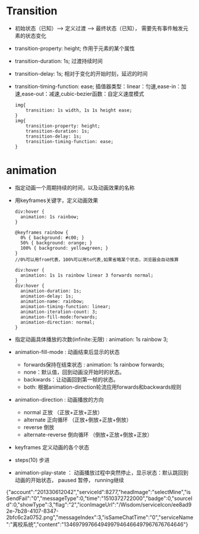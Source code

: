 #   Transition
+   初始状态（已知）--> 定义过渡 --> 最终状态（已知）， 需要先有事件触发元素的状态变化
+   transition-property: height;        作用于元素的某个属性
+   transition-duration: 1s;            过渡持续时间
+   transition-delay: 1s;               相对于变化的开始时刻，延迟的时间
+   transition-timing-function: ease;   插值器类型：linear：匀速,ease-in：加速,ease-out：减速,cubic-bezier函数：自定义速度模式

        img{
            transition: 1s width, 1s 1s height ease;
        }
        img{
            transition-property: height;
            transition-duration: 1s;
            transition-delay: 1s;
            transition-timing-function: ease;
        }
   
#   animation
+   指定动画一个周期持续的时间，以及动画效果的名称
+   用keyframes关键字，定义动画效果
    
        div:hover {
          animation: 1s rainbow;
        }
        
        @keyframes rainbow {
          0% { background: #c00; }
          50% { background: orange; }
          100% { background: yellowgreen; }
        }
        //0%可以用from代表，100%可以用to代表,如果省略某个状态，浏览器会自动推算
        
        div:hover {
          animation: 1s 1s rainbow linear 3 forwards normal;
        }
        div:hover {
          animation-duration: 1s;
          animation-delay: 1s;
          animation-name: rainbow;
          animation-timing-function: linear;
          animation-iteration-count: 3;          
          animation-fill-mode:forwards;
          animation-direction: normal;
        }


+   指定动画具体播放的次数(infinite:无限)  :  animation: 1s rainbow 3;
+   animation-fill-mode  :  动画结束后显示的状态
    +   forwards保持在结束状态  :  animation: 1s rainbow forwards;
    +   none：默认值，回到动画没开始时的状态。
    +   backwards：让动画回到第一帧的状态。
    +   both: 根据animation-direction轮流应用forwards和backwards规则
    
+   animation-direction  :  动画播放的方向
    +   normal 正放 （正放+正放+正放）
    +   alternate 正向循环 （正放+倒放+正放+倒放）
    +   reverse 倒放
    +   alternate-reverse 倒向循环 （倒放+正放+倒放+正放）
    
+   keyframes  定义动画的各个状态

+   steps(10) 步进
+   animation-play-state ： 动画播放过程中突然停止，显示状态：默认跳回到动画的开始状态， paused 暂停， running继续


{"account":"201330612042","serviceId":8277,"headImage":"selectMine","isSendFail":"0","messageType":0,"time":"1510372722000","badge":0,"sourceId":0,"showType":3,"flag":"2","iconImageUrl":"/Wisdom/serviceIcon/ee8ad92e-7b28-4107-8347-2bfc6c2a0752.png","messageIndex":3,"isSameChatTime":"0","serviceName":"离校系统","content":"13469799766494997946466497967676764646"}